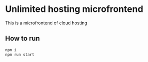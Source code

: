# Unlimited hosting microfrontend

This is a microfrontend of cloud hosting

## How to run
```javascript
npm i
npm run start
```
